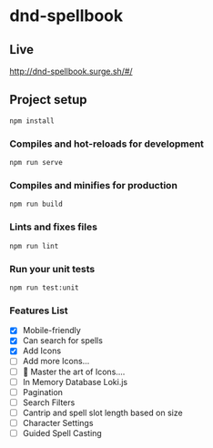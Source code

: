 # dnd-spellbook

## Live
http://dnd-spellbook.surge.sh/#/

## Project setup
```
npm install
```

### Compiles and hot-reloads for development
```
npm run serve
```

### Compiles and minifies for production
```
npm run build
```

### Lints and fixes files
```
npm run lint
```

### Run your unit tests
```
npm run test:unit
```

### Features List
- [X] Mobile-friendly
- [X] Can search for spells
- [X] Add Icons
- [ ] Add more Icons...
- [ ] :crown: Master the art of Icons....
- [ ] In Memory Database Loki.js
- [ ] Pagination
- [ ] Search Filters
- [ ] Cantrip and spell slot length based on size
- [ ] Character Settings
- [ ] Guided Spell Casting
